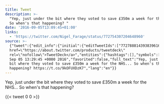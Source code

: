 ```yaml
---
title: Tweet
description: >-
  "Yep, just under the bit where they voted to save £350m a week for the NHS...
  So when's that happening? "
date: '2016-09-05T13:09:45+01:00'
links:
  - 'https://twitter.com/Nigel_Farage/status/772754307204648960'
source: >-
  {"tweet":{"edit_info":{"initial":{"editTweetIds":["772788814393839616"],"editableUntil":"2016-09-05T14:29:45.730Z","editsRemaining":"5","isEditEligible":true}},"retweeted":false,"source":"<a
  href=\"https://about.twitter.com/products/tweetdeck\"
  rel=\"nofollow\">TweetDeck</a>","entities":{"hashtags":[],"symbols":[],"user_mentions":[],"urls":[{"url":"https://t.co/9kOFUXDzK7","expanded_url":"https://twitter.com/Nigel_Farage/status/772754307204648960","display_url":"twitter.com/Nigel_Farage/s…","indices":["103","126"]}]},"display_text_range":["0","126"],"favorite_count":"0","id_str":"772788814393839616","truncated":false,"retweet_count":"0","id":"772788814393839616","possibly_sensitive":false,"created_at":"Mon
  Sep 05 13:29:45 +0000 2016","favorited":false,"full_text":"Yep, just under the
  bit where they voted to save £350m a week for the NHS... So when's that
  happening? https://t.co/9kOFUXDzK7","lang":"en"}}
---
```

Yep, just under the bit where they voted to save £350m a week for the NHS... So when's that happening? 
    
{{< tweet 0 0 >}}
    
